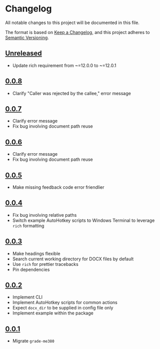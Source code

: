 # Changelog

All notable changes to this project will be documented in this file.

The format is based on [Keep a Changelog](https://keepachangelog.com/en/1.0.0/),
and this project adheres to [Semantic Versioning](https://semver.org/spec/v2.0.0.html).

## [Unreleased]

- Update rich requirement from \~=12.0.0 to \~=12.0.1

## [0.0.8]

- Clarify "Caller was rejected by the callee," error message

## [0.0.7]

- Clarify error message
- Fix bug involving document path reuse

## [0.0.6]

- Clarify error message
- Fix bug involving document path reuse

## [0.0.5]

- Make missing feedback code error friendlier

## [0.0.4]

- Fix bug involving relative paths
- Switch example AutoHotkey scripts to Windows Terminal to leverage `rich` formatting

## [0.0.3]

- Make headings flexible
- Search current working directory for DOCX files by default
- Use `rich` for prettier tracebacks
- Pin dependencies

## [0.0.2]

- Implement CLI
- Implement AutoHotkey scripts for common actions
- Expect `docx_dir` to be supplied in config file only
- Implement example within the package

## [0.0.1]

- Migrate `grade-me380`

[Unreleased]: https://github.com/blakeNaccarato/gradedoc/compare/0.0.8...HEAD
[0.0.8]: https://github.com/blakeNaccarato/gradedoc/compare/0.0.7...0.0.8
[0.0.7]: https://github.com/blakeNaccarato/gradedoc/compare/0.0.6...0.0.7
[0.0.6]: https://github.com/blakeNaccarato/gradedoc/compare/0.0.5...0.0.6
[0.0.5]: https://github.com/blakeNaccarato/gradedoc/compare/0.0.4...0.0.5
[0.0.4]: https://github.com/blakeNaccarato/gradedoc/compare/0.0.3...0.0.4
[0.0.3]: https://github.com/blakeNaccarato/gradedoc/compare/0.0.2...0.0.3
[0.0.2]: https://github.com/blakeNaccarato/gradedoc/compare/0.0.1...0.0.2
[0.0.1]: https://github.com/blakeNaccarato/gradedoc/releases/tag/0.0.1
